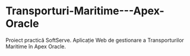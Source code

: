 # Transporturi-Maritime---Apex-Oracle
Proiect practică SoftServe. Aplicație Web de gestionare a Transporturilor Maritime în Apex Oracle.
